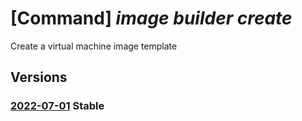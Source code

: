 # [Command] _image builder create_

Create a virtual machine image template

## Versions

### [2022-07-01](/Resources/mgmt-plane/L3N1YnNjcmlwdGlvbnMve30vcmVzb3VyY2Vncm91cHMve30vcHJvdmlkZXJzL21pY3Jvc29mdC52aXJ0dWFsbWFjaGluZWltYWdlcy9pbWFnZXRlbXBsYXRlcy97fQ==/2022-07-01.xml) **Stable**

<!-- mgmt-plane /subscriptions/{}/resourcegroups/{}/providers/microsoft.virtualmachineimages/imagetemplates/{} 2022-07-01 -->
